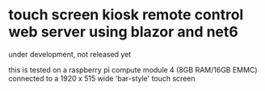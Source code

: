 # touch screen kiosk remote control web server using blazor and net6

under development, not released yet

this is tested on a raspberry pi compute module 4 (8GB RAM/16GB EMMC) connected to a 1920 x 515 wide 'bar-style' touch screen
